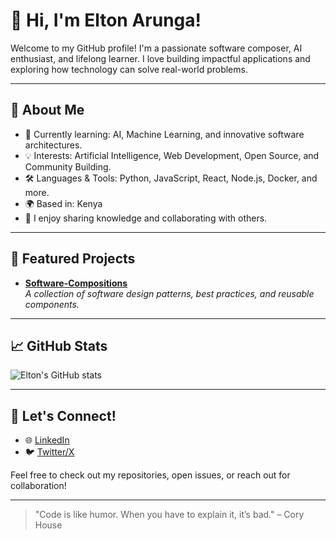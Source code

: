 # 👋 Hi, I'm Elton Arunga!

Welcome to my GitHub profile! I'm a passionate software composer, AI enthusiast, and lifelong learner. I love building impactful applications and exploring how technology can solve real-world problems.

---

## 🚀 About Me

- 🌱 Currently learning: AI, Machine Learning, and innovative software architectures.
- 💡 Interests: Artificial Intelligence, Web Development, Open Source, and Community Building.
- 🛠️ Languages & Tools: Python, JavaScript, React, Node.js, Docker, and more.
- 🌍 Based in: Kenya
- 📝 I enjoy sharing knowledge and collaborating with others.

---

## 📂 Featured Projects

- [**Software-Compositions**](https://github.com/eltonarunga/Software-Compositions)  
  *A collection of software design patterns, best practices, and reusable components.*

---

## 📈 GitHub Stats

![Elton's GitHub stats](https://github-readme-stats.vercel.app/api?username=eltonarunga&show_icons=true&theme=radical)

---

## 🤝 Let's Connect!

- 🌐 [LinkedIn](https://www.linkedin.com/in/eltonarunga/)
- 🐦 [Twitter/X](https://twitter.com/eltonarunga)


Feel free to check out my repositories, open issues, or reach out for collaboration!

---

> "Code is like humor. When you have to explain it, it’s bad." – Cory House
